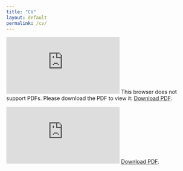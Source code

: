 ```yaml
---
title: "CV"
layout: default
permalink: /cv/
---
```

<div>
<object data="https://kmdono02.github.io/CV/CV.pdf" type="application/pdf" >
    <embed src="https://kmdono02.github.io/CV/CV.pdf">
        This browser does not support PDFs. Please download the PDF to view it: <a href="https://kmdono02.github.io/CV/CV.pdf">Download PDF</a>.</p>
    </embed>
</object>
</div>

<div>
    <embed src="https://kmdono02.github.io/CV/CV.pdf">
        <a href="https://kmdono02.github.io/CV/CV.pdf">Download PDF</a>.</p>
    </embed>
</div>
